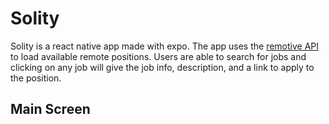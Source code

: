 # Solity

Solity is a react native app made with expo. The app uses the [remotive API](https://remotive.io/api-documentation) to load available remote positions. Users are able to search for jobs and clicking on any job will give the job info, description, and a link to apply to the position.

## Main Screen
